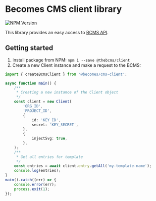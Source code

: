 # Becomes CMS client library

[![NPM Version][npm-image]][npm-url]

[npm-image]: https://img.shields.io/npm/v/@thebcms/client.svg
[npm-url]: https://npmjs.org/package/@thebcms/client

This library provides an easy access to [BCMS API](https://github.com/becomesco/cms).

## Getting started

1. Install package from NPM: `npm i --save @thebcms/client`
2. Create a new Client instance and make a request to the BCMS:

```ts
import { createBcmsClient } from '@becomes/cms-client';

async function main() {
    /**
     * Creating a new instance of the Client object
     */
    const client = new Client(
        'ORG_ID',
        'PROJECT_ID',
        {
            id: 'KEY_ID',
            secret: 'KEY_SECRET',
        },
        {
            injectSvg: true,
        },
    );
    /**
     * Get all entries for template
     */
    const entries = await client.entry.getAll('my-template-name');
    console.log(entries);
}
main().catch((err) => {
    console.error(err);
    process.exit(1);
});
```
